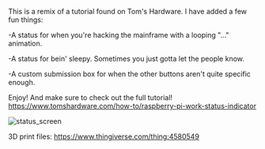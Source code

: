 This is a remix of a tutorial found on Tom's Hardware. I have added a few fun things:

-A status for when you're hacking the mainframe with a looping "..." animation.

-A status for bein' sleepy. Sometimes you just gotta let the people know. 

-A custom submission box for when the other buttons aren't quite specific enough.

Enjoy! And make sure to check out the full tutorial! 
https://www.tomshardware.com/how-to/raspberry-pi-work-status-indicator


![status_screen](screen_gif.gif)

3D print files: https://www.thingiverse.com/thing:4580549
